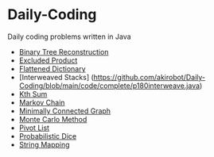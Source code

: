 # Daily-Coding
Daily coding problems written in Java
 - [Binary Tree Reconstruction](https://github.com/akirobot/Daily-Coding/blob/main/code/complete/p179reconstruct.java)
 - [Excluded Product](https://github.com/akirobot/Daily-Coding/blob/main/code/complete/p002excludedproduct.java)
 - [Flattened Dictionary](https://github.com/akirobot/Daily-Coding/blob/main/code/complete/p173flattendictionary.java)
 - [Interweaved Stacks] (https://github.com/akirobot/Daily-Coding/blob/main/code/complete/p180interweave.java)
 - [Kth Sum](https://github.com/akirobot/Daily-Coding/blob/main/code/complete/p001kthsum.java)
 - [Markov Chain](https://github.com/akirobot/Daily-Coding/blob/main/code/complete/p175markovchain.java)
 - [Minimally Connected Graph](https://github.com/akirobot/Daily-Coding/blob/main/code/complete/p182minimallyconnected.java)
 - [Monte Carlo Method](https://github.com/akirobot/Daily-Coding/blob/main/code/complete/p014montecarlomethod.java)
 - [Pivot List](https://github.com/akirobot/Daily-Coding/blob/main/code/complete/p177pivotlist.java)
 - [Probabilistic Dice](https://github.com/akirobot/Daily-Coding/blob/main/code/complete/p178probabilistic.java)
 - [String Mapping](https://github.com/akirobot/Daily-Coding/blob/main/code/complete/p176stringmapping.java)

